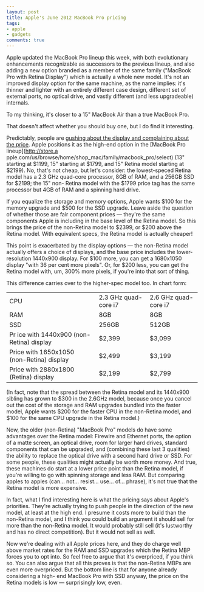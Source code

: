 ```yaml
---
layout: post
title: Apple's June 2012 MacBook Pro pricing
tags:
- apple
- gadgets
comments: true
---
```

Apple updated the MacBook Pro lineup this week, with both evolutionary
enhancements recognizable as successors to the previous lineup, and also
adding a new option branded as a member of the same family ("MacBook Pro with
Retina Display") which is actually a whole new model. It's not an improved
display option for the same machine, as the name implies: it's thinner and
lighter with an entirely different case design, different set of external
ports, no optical drive, and vastly different (and less upgradeable)
internals.

To my thinking, it's closer to a 15" MacBook Air than a true MacBook Pro.

That doesn't affect whether you should buy one, but I do find it interesting.

Predictably, people are [gushing about the display and complaining about the
price](http://daringfireball.net/2012/06/three_takeaways_wwdc). Apple
positions it as the high-end option in the [MacBook Pro lineup](http://store.a
pple.com/us/browse/home/shop_mac/family/macbook_pro/select) (13" starting at
$1199, 15" starting at $1799, and 15" Retina model starting at $2199). No,
that's not cheap, but let's consider: the lowest-speced Retina model has a 2.3
GHz quad-core processor, 8GB of RAM, and a 256GB SSD for $2199; the 15" non-
Retina model with the $1799 price tag has the same processor but 4GB of RAM
and a spinning hard drive.

If you equalize the storage and memory options, Apple wants $100 for the
memory upgrade and $500 for the SSD upgrade. Leave aside the question of
whether those are fair component prices — they're the same components Apple is
including in the base level of the Retina model. So this brings the price of
the non-Retina model to $2399, or $200 above the Retina model. With equivalent
specs, the Retina model is actually cheaper!

This point is exacerbated by the display options — the non-Retina model
actually offers a choice of displays, and the base price includes the lower-
resolution 1440x900 display. For $100 more, you can get a 1680x1050 display
"with 36 per cent more pixels". Or, for $200 less, you can get the Retina
model with, um, 300% more pixels, if you're into that sort of thing.

This difference carries over to the higher-spec model too. In chart form:

<table cellspacing="6"><tr><td>CPU</td><td>2.3 GHz quad-core
i7</td><td>2.6 GHz quad-core i7</td></tr><tr><td>RAM</td><td>8GB</td><td>
8GB</td></tr><tr><td>SSD</td><td>256GB</td><td>512GB</td></tr><tr><td>Pr
ice with 1440x900 (non-Retina)
display</td><td>$2,399</td><td>$3,099</td></tr><tr><td>Price with
1650x1050 (non-Retina)
display</td><td>$2,499</td><td>$3,199</td></tr><tr><td>Price with
2880x1800 (Retina) display</td><td>$2,199</td><td>$2,799</td></tr></table>

(In fact, note that the spread between the Retina model and its 1440x900
sibling has grown to $300 in the 2.6GHz model, because once you cancel out the
cost of the storage and RAM upgrades bundled into the faster model, Apple
wants $200 for the faster CPU in the non-Retina model, and $100 for the same
CPU upgrade in the Retina model.)

Now, the older (non-Retina) "MacBook Pro" models do have some advantages over
the Retina model: Firewire and Ethernet ports, the option of a matte screen,
an optical drive, room for larger hard drives, standard components that can be
upgraded, and (combining these last 3 qualities) the ability to replace the
optical drive with a second hard drive or SSD. For some people, these
qualities might actually be worth more money. And true, these machines do
start at a lower price point than the Retina model, if you're willing to go
with spinning storage and less RAM. But comparing apples to apples (can… not…
resist… use… of… phrase), it's not true that the Retina model is more
expensive.

In fact, what I find interesting here is what the pricing says about Apple's
priorities. They're actually trying to push people in the direction of the new
model, at least at the high end. I presume it costs more to build than the
non-Retina model, and I think you could build an argument it should sell for
more than the non-Retina model. It would probably still sell (it's lustworthy
and has no direct competition). But it would not sell as well.

Now we're dealing with all Apple prices here, and they do charge well above
market rates for the RAM and SSD upgrades which the Retina MBP forces you to
opt into. So feel free to argue that it's overpriced, if you think so. You can
also argue that all this proves is that the non-Retina MBPs are even more
overpriced. But the bottom line is that for anyone already considering a high-
end MacBook Pro with SSD anyway, the price on the Retina models is low —
surprisingly low, even.

